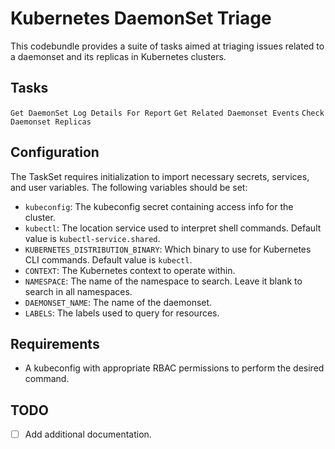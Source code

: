 # Kubernetes DaemonSet Triage

This codebundle provides a suite of tasks aimed at triaging issues related to a daemonset and its replicas in Kubernetes clusters.

## Tasks
`Get DaemonSet Log Details For Report`
`Get Related Daemonset Events`
`Check Daemonset Replicas`

## Configuration
The TaskSet requires initialization to import necessary secrets, services, and user variables. The following variables should be set:

- `kubeconfig`: The kubeconfig secret containing access info for the cluster.
- `kubectl`: The location service used to interpret shell commands. Default value is `kubectl-service.shared`.
- `KUBERNETES_DISTRIBUTION_BINARY`: Which binary to use for Kubernetes CLI commands. Default value is `kubectl`.
- `CONTEXT`: The Kubernetes context to operate within.
- `NAMESPACE`: The name of the namespace to search. Leave it blank to search in all namespaces.
- `DAEMONSET_NAME`: The name of the daemonset.
- `LABELS`: The labels used to query for resources.

## Requirements
- A kubeconfig with appropriate RBAC permissions to perform the desired command.

## TODO
- [ ] Add additional documentation.

